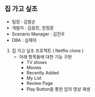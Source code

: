 ## 집 가고 싶조

- 팀장 : 김철순
- 개발자 : 김동민, 한정훈 
- Scenario Manager : 김진우
- DBA : 심재아

1. 집 가고 싶조 프로젝트 ( Netflix clone )
    - 아래 항목들에 대한 기능 구현
        - TV shows
        - Movies
        - Recently Added
        - My List
        - Review Page
        - Play Button을 통한 임의 영상 재생
